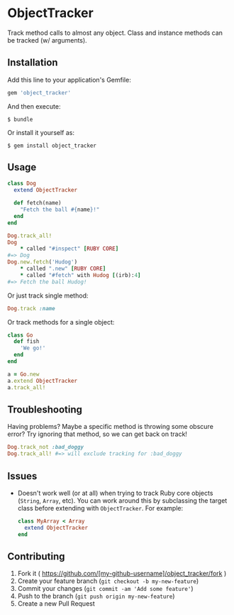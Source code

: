 # ObjectTracker

Track method calls to almost any object. Class and instance methods can be tracked (w/ arguments).

## Installation

Add this line to your application's Gemfile:

```ruby
gem 'object_tracker'
```

And then execute:

    $ bundle

Or install it yourself as:

    $ gem install object_tracker

## Usage

```ruby
class Dog
  extend ObjectTracker

  def fetch(name)
    "Fetch the ball #{name}!"
  end
end

Dog.track_all!
Dog
    * called "#inspect" [RUBY CORE]
#=> Dog
Dog.new.fetch('Hudog')
    * called ".new" [RUBY CORE]
    * called "#fetch" with Hudog [(irb):4]
#=> Fetch the ball Hudog!
```

Or just track single method:

```ruby
Dog.track :name
```

Or track methods for a single object:

```ruby
class Go
  def fish
    'We go!'
  end
end

a = Go.new
a.extend ObjectTracker
a.track_all!
```

## Troubleshooting

Having problems? Maybe a specific method is throwing some obscure error? Try ignoring that method, so we can get back on track!

```ruby
Dog.track_not :bad_doggy
Dog.track_all! #=> will exclude tracking for :bad_doggy
```

## Issues

* Doesn't work well (or at all) when trying to track Ruby core objects (`String`, `Array`, etc). You can work around this by
 subclassing the target class before extending with `ObjectTracker`. For example:

  ```ruby
  class MyArray < Array
  	extend ObjectTracker
  end
  ```

## Contributing

1. Fork it ( https://github.com/[my-github-username]/object_tracker/fork )
2. Create your feature branch (`git checkout -b my-new-feature`)
3. Commit your changes (`git commit -am 'Add some feature'`)
4. Push to the branch (`git push origin my-new-feature`)
5. Create a new Pull Request

